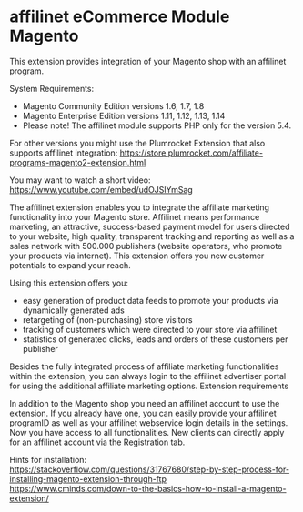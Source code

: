 # affilinet eCommerce Module Magento
This extension provides integration of your Magento shop with an affilinet program.

System Requirements: 
* Magento Community Edition versions 1.6, 1.7, 1.8 
* Magento Enterprise Edition versions 1.11, 1.12, 1.13, 1.14 
* Please note! The affilinet module supports PHP only for the version 5.4. 

For other versions you might use the Plumrocket Extension that also supports affilinet integration: 
https://store.plumrocket.com/affiliate-programs-magento2-extension.html 

You may want to watch a short video: https://www.youtube.com/embed/udOJSlYmSag

The affilinet extension enables you to integrate the affiliate marketing functionality into your Magento store. Affilinet means performance marketing, an attractive, success-based payment model for users directed to your website, high quality, transparent tracking and reporting as well as a sales network with 500.000 publishers (website operators, who promote your products via internet). This extension offers you new customer potentials to expand your reach.

Using this extension offers you: 
* easy generation of product data feeds to promote your products via dynamically generated ads 
* retargeting of (non-purchasing) store visitors 
* tracking of customers which were directed to your store via affilinet 
* statistics of generated clicks, leads and orders of these customers per publisher

Besides the fully integrated process of affiliate marketing functionalities within the extension, you can always login to the affilinet advertiser portal for using the additional affiliate marketing options.
Extension requirements

In addition to the Magento shop you need an affilinet account to use the extension. If you already have one, you can easily provide your affilinet programID as well as your affilinet webservice login details in the settings. Now you have access to all functionalities. New clients can directly apply for an affilinet account via the Registration tab.

Hints for installation:<br>
https://stackoverflow.com/questions/31767680/step-by-step-process-for-installing-magento-extension-through-ftp<br>
https://www.cminds.com/down-to-the-basics-how-to-install-a-magento-extension/
